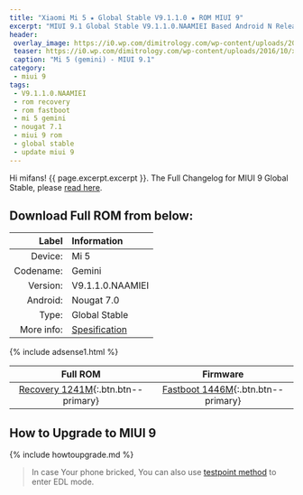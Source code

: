 ```yaml
---
title: "Xiaomi Mi 5 ★ Global Stable V9.1.1.0 ★ ROM MIUI 9"
excerpt: "MIUI 9.1 Global Stable V9.1.1.0.NAAMIEI Based Android N Released for Xiaomi Mi 5 (gemini)! You can now download here"
header:
 overlay_image: https://i0.wp.com/dimitrology.com/wp-content/uploads/2016/10/xiaomi-mi5-usb-c.jpg?resize=700%2C350
 teaser: https://i0.wp.com/dimitrology.com/wp-content/uploads/2016/10/xiaomi-mi5-usb-c.jpg?resize=300%2C150
 caption: "Mi 5 (gemini) - MIUI 9.1"
category:
 - miui 9
tags:
 - V9.1.1.0.NAAMIEI
 - rom recovery
 - rom fastboot
 - mi 5 gemini
 - nougat 7.1
 - miui 9 rom
 - global stable
 - update miui 9
---
```


Hi mifans! {{ page.excerpt.excerpt }}. The Full Changelog for MIUI 9 Global Stable, please [read here](/update-rom-miui-9-global-stable-full-changelog).

## Download Full ROM from below:

| Label | Information |
|------:|:------|
| Device: | Mi 5 |
| Codename: | Gemini |
| Version: | V9.1.1.0.NAAMIEI |
| Android: | Nougat 7.0 |
| Type: | Global Stable |
| More info: | [Spesification](http://www.knoacc.org/2017/09/harga-xiaomi-mi-5-spesifikasi.html) |

{% include adsense1.html %}

| Full ROM | Firmware |
|:------:|:------:|
| [Recovery 1241M](/bigota?ver=V9.1.1.0.NAAMIEI&type=miui_MI5Global&name=c91be5fdc5_7.0.zip&size=1550M){:.btn.btn--primary} | [Fastboot 1446M](/bigota?ver=V9.1.1.0.NAAMIEI&type=gemini_global_images&name=20171104.0000.00_7.0_global_e9972aa98e.tgz.tgz&size=1446M){:.btn.btn--primary} | `null` |

## How to Upgrade to MIUI 9

{% include howtoupgrade.md %}

> In case Your phone bricked, You can also use [testpoint method](/testpoint) to enter EDL mode.


